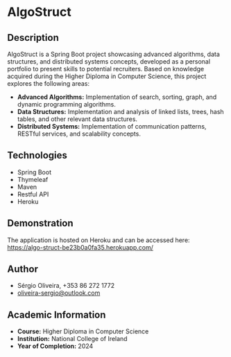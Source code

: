 # AlgoStruct

## Description

AlgoStruct is a Spring Boot project showcasing advanced algorithms, data structures, and distributed systems concepts, developed as a personal portfolio to present skills to potential recruiters. Based on knowledge acquired during the Higher Diploma in Computer Science, this project explores the following areas:

* **Advanced Algorithms:** Implementation of search, sorting, graph, and dynamic programming algorithms.
* **Data Structures:** Implementation and analysis of linked lists, trees, hash tables, and other relevant data structures.
* **Distributed Systems:** Implementation of communication patterns, RESTful services, and scalability concepts.

## Technologies

* Spring Boot
* Thymeleaf
* Maven
* Restful API
* Heroku

## Demonstration

The application is hosted on Heroku and can be accessed here: https://algo-struct-be23b0a0fa35.herokuapp.com/ 


## Author

* Sérgio Oliveira, +353 86 272 1772
* oliveira-sergio@outlook.com



## Academic Information

* **Course:** Higher Diploma in Computer Science
* **Institution:** National College of Ireland
* **Year of Completion:** 2024
